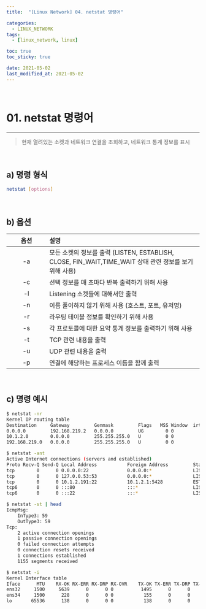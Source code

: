 ```yaml
---
title:  "[Linux Network] 04. netstat 명령어" 

categories:
  - LINUX_NETWORK
tags:
  - [linux_network, linux]

toc: true
toc_sticky: true

date: 2021-05-02
last_modified_at: 2021-05-02
---
```

<br>

# 01. netstat 명령어
---

<style>
table {
    font-size: 12pt;
}
table th:first-of-type {
    width: 5%;
}
table th:nth-of-type(2) {
    width: 15%;
}
table th:nth-of-type(3) {
    width: 50%;
}
table th:nth-of-type(4) {
    width: 30%;
}
big {
    font-size: 15pt;
}
</style>

> 현재 열려있는 소켓과 네트워크 연결을 조회하고, 네트워크 통계 정보를 표시

<br>

## a) 명령 형식

```bash
netstat [options]
```

<br>

## b) 옵션

| 옵션 | 설명 |
|:---:|:---|
|-a|모든 소켓의 정보를 출력 (LISTEN, ESTABLISH, CLOSE, FIN_WAIT,TIME_WAIT 상태 관련 정보를 보기 위해 사용)|
|-c|선택 정보를 매 초마다 반복 출력하기 위해 사용|
|-l|Listening 소켓들에 대해서만 출력|
|-n|이름 풀이하지 않기 위해 사용 (호스트, 포트, 유저명)|
|-r|라우팅 테이블 정보를 확인하기 위해 사용|
|-s|각 프로토콜에 대한 요약 통계 정보를 출력하기 위해 사용|
|-t|TCP 관련 내용을 출력|
|-u|UDP 관련 내용을 출력|
|-p|연결에 해당하는 프로세스 이름을 함께 출력|

<br>

## c) 명령 예시

```bash
$ netstat -nr
Kernel IP routing table
Destination     Gateway         Genmask         Flags   MSS Window  irtt Iface
0.0.0.0         192.168.219.2   0.0.0.0         UG        0 0          0 ens34
10.1.2.0        0.0.0.0         255.255.255.0   U         0 0          0 ens32
192.168.219.0   0.0.0.0         255.255.255.0   U         0 0          0 ens34

$ netstat -ant
Active Internet connections (servers and established)
Proto Recv-Q Send-Q Local Address           Foreign Address         State
tcp        0      0 0.0.0.0:22              0.0.0.0:*               LISTEN
tcp        0      0 127.0.0.53:53           0.0.0.0:*               LISTEN
tcp        0      0 10.1.2.191:22           10.1.2.1:5428           ESTABLISHED
tcp6       0      0 :::80                   :::*                    LISTEN
tcp6       0      0 :::22                   :::*                    LISTEN

$ netstat -st | head
IcmpMsg:
    InType3: 59
    OutType3: 59
Tcp:
    2 active connection openings
    1 passive connection openings
    0 failed connection attempts
    0 connection resets received
    1 connections established
    1155 segments received

$ netstat -i
Kernel Interface table
Iface      MTU    RX-OK RX-ERR RX-DRP RX-OVR    TX-OK TX-ERR TX-DRP TX-OVR Flg
ens32     1500     5639      0      0 0          1495      0      0      0 BMRU
ens34     1500      228      0      0 0           155      0      0      0 BMRU
lo       65536      138      0      0 0           138      0      0      0 LRU
```